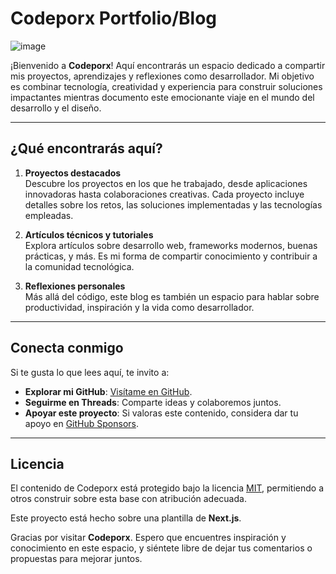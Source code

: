 # Codeporx Portfolio/Blog  

![image]('/public/static/images/image.png')

¡Bienvenido a **Codeporx**! Aquí encontrarás un espacio dedicado a compartir mis proyectos, aprendizajes y reflexiones como desarrollador. Mi objetivo es combinar tecnología, creatividad y experiencia para construir soluciones impactantes mientras documento este emocionante viaje en el mundo del desarrollo y el diseño.  

---

## ¿Qué encontrarás aquí?  

1. **Proyectos destacados**  
   Descubre los proyectos en los que he trabajado, desde aplicaciones innovadoras hasta colaboraciones creativas. Cada proyecto incluye detalles sobre los retos, las soluciones implementadas y las tecnologías empleadas.  

2. **Artículos técnicos y tutoriales**  
   Explora artículos sobre desarrollo web, frameworks modernos, buenas prácticas, y más. Es mi forma de compartir conocimiento y contribuir a la comunidad tecnológica.  

3. **Reflexiones personales**  
   Más allá del código, este blog es también un espacio para hablar sobre productividad, inspiración y la vida como desarrollador.  

---

## Conecta conmigo  

Si te gusta lo que lees aquí, te invito a:  

- **Explorar mi GitHub**: [Visítame en GitHub](https://github.com/timlrx).  
- **Seguirme en Threads**: Comparte ideas y colaboremos juntos.  
- **Apoyar este proyecto**: Si valoras este contenido, considera dar tu apoyo en [GitHub Sponsors](https://github.com/Porx312).  

---

## Licencia  

El contenido de Codeporx está protegido bajo la licencia [MIT](https://github.com/timlrx/tailwind-nextjs-starter-blog/blob/main/LICENSE), permitiendo a otros construir sobre esta base con atribución adecuada.  

Este proyecto está hecho sobre una plantilla de **Next.js**.  

Gracias por visitar **Codeporx**. Espero que encuentres inspiración y conocimiento en este espacio, y siéntete libre de dejar tus comentarios o propuestas para mejorar juntos.
